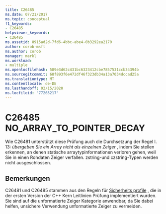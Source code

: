 ```yaml
---
title: C26485
ms.date: 07/21/2017
ms.topic: conceptual
f1_keywords:
- C26485
helpviewer_keywords:
- C26485
ms.assetid: 8915ad2d-7fd6-4bbc-abe4-0b3292ea2170
author: corob-msft
ms.author: corob
manager: markl
ms.workload:
- multiple
ms.openlocfilehash: 589e3d62c431bc6323412cbe7857531ccb34394b
ms.sourcegitcommit: 68f893f6e472df46f323db34a13a7034dccad25a
ms.translationtype: MT
ms.contentlocale: de-DE
ms.lasthandoff: 02/15/2020
ms.locfileid: "77265217"
---
```

# <a name="c26485-no_array_to_pointer_decay"></a>C26485 NO_ARRAY_TO_POINTER_DECAY
Wie C26481 unterstützt diese Prüfung auch die Durchsetzung der Regel I. 13: *übergeben Sie ein Array nicht als einzelnen Zeiger* , indem Sie stellen erkennen, an denen statische arraytypinformationen verloren gehen, weil Sie in einen Rohdaten Zeiger verfallen. zstring-und czstring-Typen werden nicht ausgeschlossen.

## <a name="remarks"></a>Bemerkungen
C26481 und C26485 stammen aus den Regeln für [Sicherheits profile](https://github.com/isocpp/CppCoreGuidelines/blob/master/CppCoreGuidelines.md) , die in der ersten Version der C++ Kern Leitlinien Prüfung implementiert wurden. Sie sind auf die unformatierte Zeiger Kategorie anwendbar, da Sie dabei helfen, unsichere Verwendung unformatierte Zeiger zu vermeiden.
